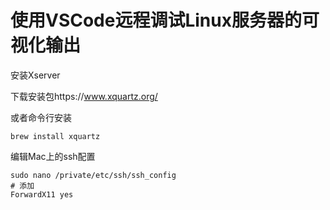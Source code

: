 # 使用VSCode远程调试Linux服务器的可视化输出

安装Xserver 

下载安装包https://www.xquartz.org/

或者命令行安装

```
brew install xquartz
```

编辑Mac上的ssh配置

```
sudo nano /private/etc/ssh/ssh_config
# 添加
ForwardX11 yes
```

